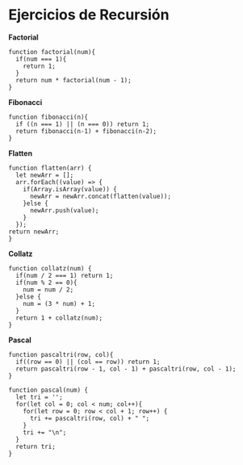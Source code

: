 # Ejercicios de Recursión
**Factorial**

    function factorial(num){
      if(num === 1){
        return 1;
      } 
      return num * factorial(num - 1); 
    }

**Fibonacci**

    function fibonacci(n){
      if ((n === 1) || (n === 0)) return 1;
      return fibonacci(n-1) + fibonacci(n-2);
    }

**Flatten**

    function flatten(arr) {
      let newArr = [];
      arr.forEach((value) => {
        if(Array.isArray(value)) {
          newArr = newArr.concat(flatten(value));
        }else {
          newArr.push(value);
        } 
      }); 
    return newArr;
    }

**Collatz**

    function collatz(num) {
      if(num / 2 === 1) return 1;
      if(num % 2 == 0){
        num = num / 2;
      }else {
        num = (3 * num) + 1;
      }
      return 1 + collatz(num);
    }

**Pascal**

    function pascaltri(row, col){
      if((row == 0) || (col == row)) return 1;
      return pascaltri(row - 1, col - 1) + pascaltri(row, col - 1);
    }
    
    function pascal(num) {
      let tri = '';
      for(let col = 0; col < num; col++){
        for(let row = 0; row < col + 1; row++) {
          tri += pascaltri(row, col) + " ";
        }
        tri += "\n"; 
      }
      return tri;
    }

